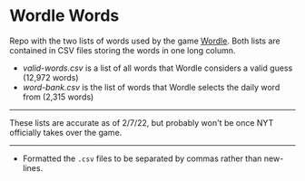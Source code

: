 # Wordle Words

Repo with the two lists of words used by the game [Wordle](https://www.powerlanguage.co.uk/wordle/). Both lists are contained in CSV files storing the words in one long column.

- *valid-words.csv* is a list of all words that Wordle considers a valid guess (12,972 words)
- *word-bank.csv* is the list of words that Wordle selects the daily word from (2,315 words)

---

These lists are accurate as of 2/7/22, but probably won't be once NYT officially takes over the game.

---

* Formatted the `.csv` files to be separated by commas rather than new-lines.

